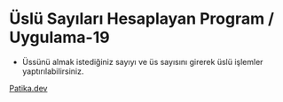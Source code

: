 # Üslü Sayıları Hesaplayan Program  / Uygulama-19

* Üssünü almak istediğiniz sayıyı ve üs sayısını girerek üslü işlemler yaptırılabilirsiniz.

[Patika.dev](https://www.patika.dev)